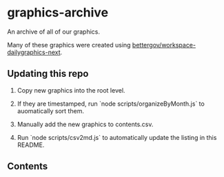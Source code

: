 # graphics-archive

An archive of all of our graphics.

Many of these graphics were created using [bettergov/workspace-dailygraphics-next](https://github.com/bettergov/workspace-dailygraphics-next).

## Updating this repo

1. Copy new graphics into the root level.

2. If they are timestamped, run \`node scripts/organizeByMonth.js\` to auomatically sort them.

3. Manually add the new graphics to contents.csv.

4. Run \`node scripts/csv2md.js\` to automatically update the listing in this README.

## Contents

